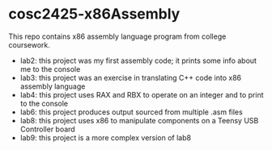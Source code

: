 # cosc2425-x86Assembly
This repo contains x86 assembly language program from college coursework.

- lab2: this project was my first assembly code; it prints some info about me to the console
- lab3: this project was an exercise in translating C++ code into x86 assembly language
- lab4: this project uses RAX and RBX to operate on an integer and to print to the console
- lab6: this project produces output sourced from multiple .asm files 
- lab8: this project uses x86 to manipulate components on a Teensy USB Controller board
- lab9: this project is a more complex version of lab8
